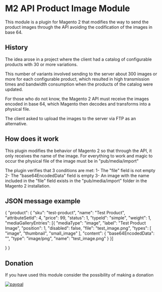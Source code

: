 # M2 API Product Image Module

This module is a plugin for Magento 2 that modifies the way to send the product images through the API avoiding the codification of the images in base 64.

## History

The idea arose in a project where the client had a catalog of configurable products with 30 or more variations.

This number of variants involved sending to the server about 300 images or more for each configurable product, which resulted in high transmission times and bandwidth consumption when the products of the catalog were updated.

For those who do not know, the Magento 2 API must receive the images encoded in base 64, which Magento then decodes and transforms into a physical file.

The client asked to upload the images to the server via FTP as an alternative.

## How does it work

This plugin modifies the behavior of Magento 2 so that through the API, it only receives the name of the image. For everything to work and magic to occur the physical file of the image must be in "pub/media/import"

The plugin verifies that 3 conditions are met:
1- The "file" field is not empty
2- The "base64EncodedData" field is empty
3- An image with the name included in the "file" field exists in the "pub/media/import" folder in the Magento 2 installation.

## JSON message example

{
  "product": {
  "sku": "test-product",
  "name": "Test Product",
  "attributeSetId": 4,
  "price": 99,
  "status": 1,
  "typeId": "simple",
  "weight": 1,
  "mediaGalleryEntries": [{
            "mediaType": "image",
            "label": "Test Product Image",
            "position": 1,
            "disabled": false,
            "file": "test_image.png",
		    "types": [
				"image",
				"thumbnail",
				"small_image"
		    ],
            "content": {
                "base64EncodedData": "",
                "type": "image/png",
                "name": "test_image.png"
            }
        }]

}
}

## Donation
If you have used this module consider the possibility of making a donation

[![paypal](https://www.paypalobjects.com/en_US/i/btn/btn_donateCC_LG.gif)](https://www.paypal.com/cgi-bin/webscr?cmd=_s-xclick&hosted_button_id=BJGDM4EZMETKQ)
